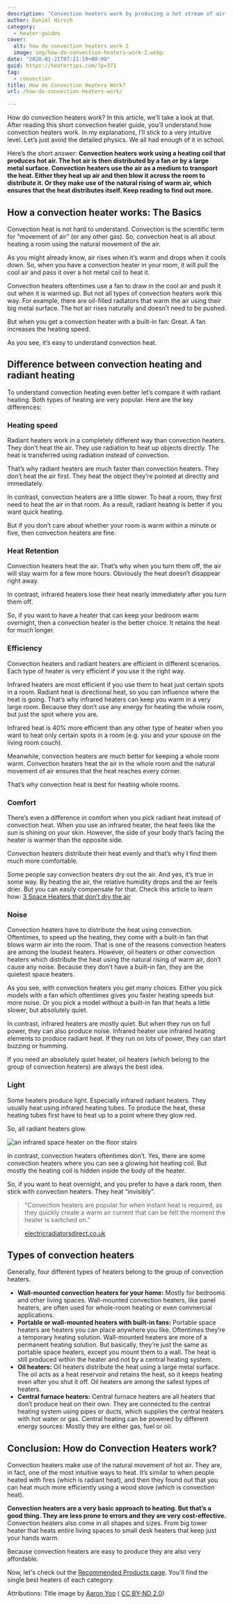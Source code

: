 ```yaml
---
description: "Convection heaters work by producing a hot stream of air that distributes across the room. Usually the warm air is pushed by a built-in fan."
author: Daniel Hirsch
category:
  - heater-guides
cover:
  alt: how do convection heaters work 2
  image: img/how-do-convection-heaters-work-2.webp
date: "2020-01-21T07:21:19+00:00"
guid: https://heatertips.com/?p=371
tag:
  - convection
title: How do Convection Heaters Work?
url: /how-do-convection-heaters-work/

---
```

How do convection heaters work? In this article, we’ll take a look at that. After reading this short convection heater guide, you’ll understand how convection heaters work. In my explanations, I’ll stick to a very intuitive level. Let’s just avoid the detailed physics. We all had enough of it in school.

Here’s the short answer: **Convection heaters work using a heating coil that produces hot air. The hot air is then distributed by a fan or by a large metal surface. Convection heaters use the air as a medium to transport the heat. Either they heat up air and then blow it across the room to distribute it. Or they make use of the natural rising of warm air, which ensures that the heat distributes itself. Keep reading to find out more.**

## How a convection heater works: The Basics

Convection heat is not hard to understand. Convection is the scientific term for “movement of air” (or any other gas). So, convection heat is all about heating a room using the natural movement of the air.

As you might already know, air rises when it’s warm and drops when it cools down. So, when you have a convection heater in your room, it will pull the cool air and pass it over a hot metal coil to heat it.

Convection heaters oftentimes use a fan to draw in the cool air and push it out when it is warmed up. But not all types of convection heaters work this way. For example, there are oil-filled radiators that warm the air using their big metal surface. The hot air rises naturally and doesn’t need to be pushed.

But when you get a convection heater with a built-in fan: Great. A fan increases the heating speed.

As you see, it’s easy to understand convection heat.

## Difference between convection heating and radiant heating

To understand convection heating even better let’s compare it with radiant heating. Both types of heating are very popular. Here are the key differences:

### Heating speed

Radiant heaters work in a completely different way than convection heaters. They don’t heat the air. They use radiation to heat up objects directly. The heat is transferred using radiation instead of convection.

That’s why radiant heaters are much faster than convection heaters. They don’t heat the air first. They heat the object they’re pointed at directly and immediately.

In contrast, convection heaters are a little slower. To heat a room, they first need to heat the air in that room. As a result, radiant heating is better if you want quick heating.

But if you don’t care about whether your room is warm within a minute or five, then convection heaters are fine.

### Heat Retention

Convection heaters heat the air. That’s why when you turn them off, the air will stay warm for a few more hours. Obviously the heat doesn’t disappear right away.

In contrast, infrared heaters lose their heat nearly immediately after you turn them off.

So, if you want to have a heater that can keep your bedroom warm overnight, then a convection heater is the better choice. It retains the heat for much longer.

### Efficiency

Convection heaters and radiant heaters are efficient in different scenarios. Each type of heater is very efficient if you use it the right way.

Infrared heaters are most efficient if you use them to heat just certain spots in a room. Radiant heat is directional heat, so you can influence where the heat is going. That’s why infrared heaters can keep you warm in a very large room. Because they don’t use any energy for heating the whole room, but just the spot where you are.

Infrared heat is 40% more efficient than any other type of heater when you want to heat only certain spots in a room (e.g. you and your spouse on the living room couch).

Meanwhile, convection heaters are much better for keeping a whole room warm. Convection heaters heat the air in the whole room and the natural movement of air ensures that the heat reaches every corner.

That’s why convection heat is best for heating whole rooms.

### Comfort

There’s even a difference in comfort when you pick radiant heat instead of convection heat. When you use an infrared heater, the heat feels like the sun is shining on your skin. However, the side of your body that’s facing the heater is warmer than the opposite side.

Convection heaters distribute their heat evenly and that’s why I find them much more comfortable.

Some people say convection heaters dry out the air. And yes, it’s true in some way. By heating the air, the relative humidity drops and the air feels drier. But you can easily compensate for that. Check this article to learn how: [3 Space Heaters that don’t dry the air](/space-heaters-that-dont-dry-the-air/)

### Noise

Convection heaters have to distribute the heat using convection. Oftentimes, to speed up the heating, they come with a built-in fan that blows warm air into the room. That is one of the reasons convection heaters are among the loudest heaters. However, oil heaters or other convection heaters which distribute the heat using the natural rising of warm air, don’t cause any noise. Because they don’t have a built-in fan, they are the quietest space heaters.

As you see, with convection heaters you get many choices. Either you pick models with a fan which oftentimes gives you faster heating speeds but more noise. Or you pick a model without a built-in fan that heats a little slower, but absolutely quiet.

In contrast, infrared heaters are mostly quiet. But when they run on full power, they can also produce noise. Infrared heater use infrared heating elements to produce radiant heat. If they run on lots of power, they can start buzzing or humming.

If you need an absolutely quiet heater, oil heaters (which belong to the group of convection heaters) are always the best idea.

### Light

Some heaters produce light. Especially infrared radiant heaters. They usually heat using infrared heating tubes. To produce the heat, these heating tubes first have to heat up to a point where they glow red.

So, all radiant heaters glow.

![an infrared space heater on the floor stairs](/img/space-heater-on-stairs.webp)

In contrast, convection heaters oftentimes don’t. Yes, there are some convection heaters where you can see a glowing hot heating coil. But mostly the heating coil is hidden inside the body of the heater.

So, if you want to heat overnight, and you prefer to have a dark room, then stick with convection heaters. They heat “invisibly”.  

> “Convection heaters are popular for when instant heat is required, as they quickly create a warm air current that can be felt the moment the heater is switched on.”
>
> [electricradiatorsdirect.co.uk](https://www.electricradiatorsdirect.co.uk/news/panel-heaters-and-where-to-use-them/)

## Types of convection heaters

Generally, four different types of heaters belong to the group of convection heaters.

- **Wall-mounted convection heaters for your home:** Mostly for bedrooms and other living spaces. Wall-mounted convection heaters, like panel heaters, are often used for whole-room heating or even commercial applications.
- **Portable or wall-mounted heaters with built-in fans:** Portable space heaters are heaters you can place anywhere you like. Oftentimes they’re a temporary heating solution. Wall-mounted heaters are more of a permanent heating solution. But basically, they’re just the same as portable space heaters, except you mount them to a wall. The heat is still produced within the heater and not by a central heating system.
- **Oil heaters:** Oil heaters distribute the heat using a large metal surface. The oil acts as a heat reservoir and retains the heat, so it keeps heating even after you shut it off. Oil heaters are among the safest types of heaters.
- **Central furnace heaters:** Central furnace heaters are all heaters that don’t produce heat on their own. They are connected to the central heating system using pipes or ducts, which supplies the central heaters with hot water or gas. Central heating can be powered by different energy sources: Mostly they are either gas, fuel or oil.

## Conclusion: How do Convection Heaters work?

Convection heaters make use of the natural movement of hot air. They are, in fact, one of the most intuitive ways to heat. It’s similar to when people heated with fires (which is radiant heat), and then they found out that you can heat much more efficiently using a wood stove (which is convection heat).

**Convection heaters are a very basic approach to heating. But that’s a good thing. They are less prone to errors and they are very cost-effective.** Convection heaters also come in all shapes and sizes. From big tower heater that heats entire living spaces to small desk heaters that keep just your hands warm.

Because convection heaters are easy to produce they are also very affordable.

Now, let's check out the [Recommended Products page](/recommended-products/). You'll find the single best heaters of each category.

Attributions: Title image by [Aaron Yoo](https://flickr.com/photos/thebetterday4u/49005981977/) ( [CC BY-ND 2.0](https://creativecommons.org/licenses/by-nd/2.0/))
